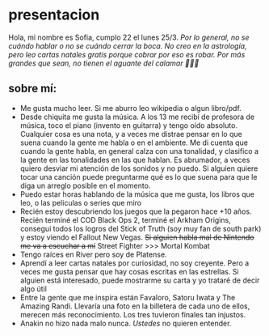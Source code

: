 # presentacion
Hola, mi nombre es Sofia, cumplo 22 el lunes 25/3.
_Por lo general, no se cuándo hablar o no se cuándo cerrar la boca.
No creo en la astrología, pero leo cartas natales gratis porque cobrar por eso es robar.
Por más grandes que sean, no tienen el aguante del calamar 🐙🐙🐙_

## sobre mí:
* Me gusta mucho leer. Si me aburro leo wikipedia o algun libro/pdf.
* Desde chiquita me gusta la música. A los 13 me recibí de profesora de música, toco el piano (invento en guitarra) y tengo oído absoluto. Cualquier cosa es una nota, y a veces me distrae pensar en lo que suena cuando la gente me habla o en el ambiente. Me di cuenta que cuando la gente habla, en general calza con una tonalidad, y clasifico a la gente en las tonalidades en las que hablan. Es abrumador, a veces quiero desviar mi atención de los sonidos y no puedo. Si alguien quiere tocar una canción puede preguntarme qué es lo que suena para que le diga un arreglo posible en el momento.
* Puedo estar horas hablando de la música que me gusta, los libros que leo, o las peliculas o series que miro
* Recién estoy descubriendo los juegos que la pegaron hace +10 años. Recién terminé el COD Black Ops 2, terminé el Arkham Origins, consegui todos los logros del Stick of Truth (soy muy fan de south park) y estoy viendo el Fallout New Vegas. ~~Si alguien habla mal de Nintendo me va a escuchar a mí~~ Street Fighter >>> Mortal Kombat
* Tengo raíces en River pero soy de Platense.
* Aprendí a leer cartas natales por curiosidad, no soy creyente. Pero a veces me gusta pensar que hay cosas escritas en las estrellas. Si alguien está interesado, puede mostrarme su carta y yo trataré de decir algo útil
* Entre la gente que me inspira están Favaloro, Satoru Iwata y The Amazing Randi. Llevaría una foto en la billetera de cada uno de ellos, merecen más reconocimiento. Los tres tuvieron finales tan injustos.
* Anakin no hizo nada malo nunca. _Ustedes_ no quieren entender.
